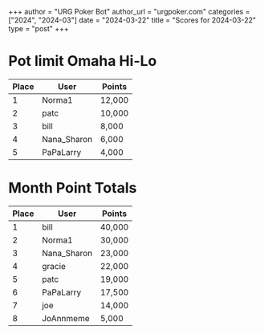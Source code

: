 +++
author = "URG Poker Bot"
author_url = "urgpoker.com"
categories = ["2024", "2024-03"]
date = "2024-03-22"
title = "Scores for 2024-03-22"
type = "post"
+++
# Pot limit Omaha Hi-Lo

| Place | User | Points |
|-------|------|--------|
| 1 | Norma1 | 12,000 |
| 2 | patc | 10,000 |
| 3 | bill | 8,000 |
| 4 | Nana_Sharon | 6,000 |
| 5 | PaPaLarry | 4,000 |

# Month Point Totals

| Place | User | Points |
|-------|------|--------|
| 1 | bill | 40,000 |
| 2 | Norma1 | 30,000 |
| 3 | Nana_Sharon | 23,000 |
| 4 | gracie | 22,000 |
| 5 | patc | 19,000 |
| 6 | PaPaLarry | 17,500 |
| 7 | joe | 14,000 |
| 8 | JoAnnmeme | 5,000 |
